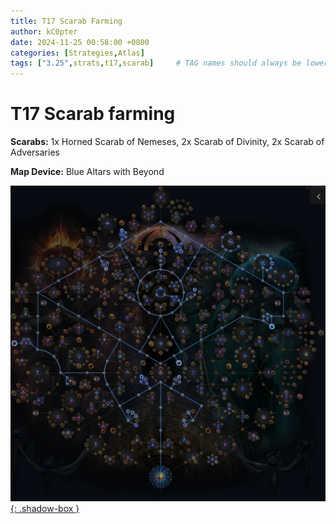 ```yaml
---
title: T17 Scarab Farming
author: kC0pter
date: 2024-11-25 00:58:00 +0800
categories: [Strategies,Atlas]
tags: ["3.25",strats,t17,scarab]     # TAG names should always be lowercase
---
```

# T17 Scarab farming

**Scarabs:** 1x Horned Scarab of Nemeses, 2x Scarab of Divinity, 2x Scarab of Adversaries

**Map Device:** Blue Altars with Beyond

[![Atlas Tree](/assets/img/atlas-trees/t17-scarabs.png){: .shadow-box }](/assets/img/atlas-trees/t17-scarabs-png)